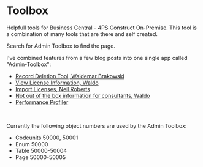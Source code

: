 # Toolbox
Helpfull tools for Business Central - 4PS Construct On-Premise.
This tool is a combination of many tools that are there and self created.

Search for Admin Toolbox to find the page.

I've combined features from a few blog posts into one single app called "Admin-Toolbox": </br>
- [Record Deletion Tool, Waldemar Brakowski](https://navinsights.net/2020/04/02/record-deletion-tool/ "Record Deletion Tool, Waldemar Brakowski")
- [View License Information, Waldo](https://www.waldo.be/2021/01/07/check-customer-license-in-an-onprem-db-from-the-web-client/ "View License Information, Waldo")
- [Import Licenses, Neil Roberts](https://www.imbatman.info/post/using-powershell-in-microsoft-al-for-business-central-onprem "Import Licenses, Neil Roberts")
- [Not out of the box information for consultants, Waldo](https://www.waldo.be/2020/05/26/getting-not-out-of-the-box-information-with-the-out-of-the-box-web-client/ "Not out of the box information for consultants, Waldo") 
- [Performance Profiler](https://github.com/wortho/EtwPerformanceProfiler/tree/master/EtwPerformanceProfiler/ "Performance Profiles, Alex Shirokikh")
</br>

Currently the following object numbers are used by the Admin Toolbox:
- Codeunits 50000, 50001
- Enum 50000
- Table 50000-50004
- Page 50000-50005 </br>